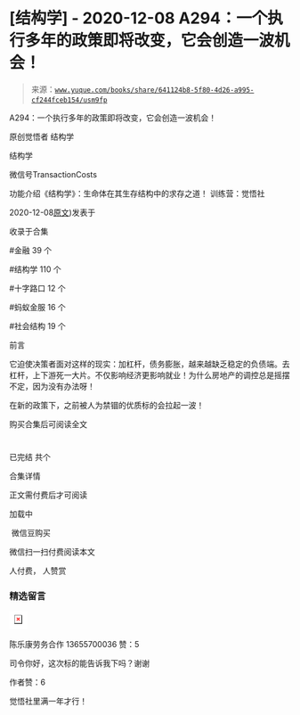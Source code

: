 # [结构学] - 2020-12-08 A294：一个执行多年的政策即将改变，它会创造一波机会！

> 来源：[`www.yuque.com/books/share/641124b8-5f80-4d26-a995-cf244fceb154/usm9fp`](https://www.yuque.com/books/share/641124b8-5f80-4d26-a995-cf244fceb154/usm9fp)



A294：一个执行多年的政策即将改变，它会创造一波机会！ 

原创觉悟者 结构学 

结构学 

微信号TransactionCosts 

功能介绍《结构学》：生命体在其生存结构中的求存之道！ 训练营：觉悟社 

2020-12-08[原文](https://mp.weixin.qq.com/s?__biz=MzIzMDYwOTM0Mg==&mid=2247484849&idx=1&sn=5485cd1d6c511e883e25b0c7dd9e2e3e&chksm=e8b19d60dfc614764ffc8405dccf5b8120b31988f3c1cee74e384c06f0e39c3c81bef8263c3d#rd))发表于 

收录于合集 

#金融 39 个 

#结构学 110 个 

#十字路口 12 个 

#蚂蚁金服 16 个 

#社会结构 19 个 

前言 

它迫使决策者面对这样的现实：加杠杆，债务膨胀，越来越缺乏稳定的负债端。去杠杆，上下游死一大片。不仅影响经济更影响就业！为什么房地产的调控总是摇摆不定，因为没有办法呀！ 

在新的政策下，之前被人为禁锢的优质标的会拉起一波！ 

购买合集后可阅读全文 

# 

已完结 共个 

合集详情 

正文需付费后才可阅读 

加载中 

 微信豆购买 

微信扫一扫付费阅读本文 

人付费， 人赞赏 

### 精选留言 

![](img/f82d1ea0c118d6876c087abfc228e953.png)  

陈乐康劳务合作 13655700036 赞：5 

司令你好，这次标的能告诉我下吗？谢谢 

作者赞：6 

觉悟社里满一年才行！